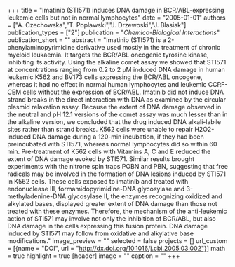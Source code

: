 +++
title = "Imatinib (STI571) induces DNA damage in BCR/ABL-expressing leukemic cells but not in normal lymphocytes"
date = "2005-01-01"
authors = ["A. Czechowska","T. Poplawski","J. Drzewoski","J. Blasiak"]
publication_types = ["2"]
publication = "_Chemico-Biological Interactions_"
publication_short = ""
abstract = "Imatinib (STI571) is a 2-phenylaminopyrimidine derivative used mostly in the treatment of chronic myeloid leukaemia. It targets the BCR/ABL oncogenic tyrosine kinase, inhibiting its activity. Using the alkaline comet assay we showed that STI571 at concentrations ranging from 0.2 to 2 μM induced DNA damage in human leukemic K562 and BV173 cells expressing the BCR/ABL oncogene, whereas it had no effect in normal human lymphocytes and leukemic CCRF-CEM cells without the expression of BCR/ABL. Imatinib did not induce DNA strand breaks in the direct interaction with DNA as examined by the circular plasmid relaxation assay. Because the extent of DNA damage observed in the neutral and pH 12.1 versions of the comet assay was much lesser than in the alkaline version, we concluded that the drug induced DNA alkali-labile sites rather than strand breaks. K562 cells were unable to repair H2O2-induced DNA damage during a 120-min incubation, if they had been preincubated with STI571, whereas normal lymphocytes did so within 60 min. Pre-treatment of K562 cells with Vitamins A, C and E reduced the extent of DNA damage evoked by STI571. Similar results brought experiments with the nitrone spin traps POBN and PBN, suggesting that free radicals may be involved in the formation of DNA lesions induced by STI571 in K562 cells. These cells exposed to imatinib and treated with endonuclease III, formamidopyrimidine-DNA glycosylase and 3-methyladenine-DNA glycosylase II, the enzymes recognizing oxidized and alkylated bases, displayed greater extent of DNA damage than those not treated with these enzymes. Therefore, the mechanism of the anti-leukemic action of STI571 may involve not only the inhibition of BCR/ABL, but also DNA damage in the cells expressing this fusion protein. DNA damage induced by STI571 may follow from oxidative and alkylative base modifications."
image_preview = ""
selected = false
projects = []
url_custom = [{name = "DOI", url = "http://dx.doi.org/10.1016/j.cbi.2005.03.002"}]
math = true
highlight = true
[header]
image = ""
caption = ""
+++


